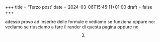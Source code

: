 +++
title = 'Terzo post'
date = 2024-03-06T15:45:11+01:00
draft = false
+++

adesso provo ad inserire delle formule e vediamo se funziona oppure no:
vediamo se riusciamo a fare il rander di questa pagina oppure no
$$\sum $$
